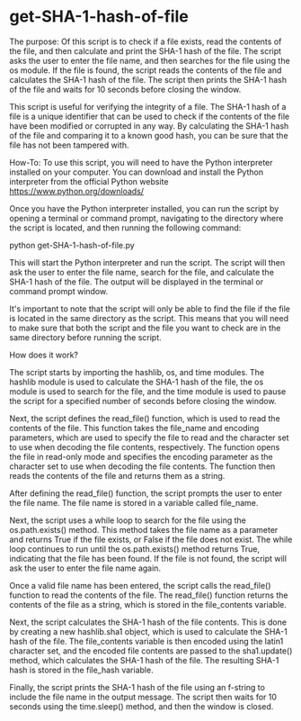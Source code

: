 # get-SHA-1-hash-of-file
The purpose: 
Of this script is to check if a file exists, read the contents of the file, and then calculate and print the SHA-1 hash of the file. The script asks the user to enter the file name, and then searches for the file using the os module. If the file is found, the script reads the contents of the file and calculates the SHA-1 hash of the file. The script then prints the SHA-1 hash of the file and waits for 10 seconds before closing the window.

This script is useful for verifying the integrity of a file. The SHA-1 hash of a file is a unique identifier that can be used to check if the contents of the file have been modified or corrupted in any way. By calculating the SHA-1 hash of the file and comparing it to a known good hash, you can be sure that the file has not been tampered with.

How-To:
To use this script, you will need to have the Python interpreter installed on your computer. You can download and install the Python interpreter from the official Python website https://www.python.org/downloads/

Once you have the Python interpreter installed, you can run the script by opening a terminal or command prompt, navigating to the directory where the script is located, and then running the following command:

python get-SHA-1-hash-of-file.py

This will start the Python interpreter and run the script. The script will then ask the user to enter the file name, search for the file, and calculate the SHA-1 hash of the file. The output will be displayed in the terminal or command prompt window.

It's important to note that the script will only be able to find the file if the file is located in the same directory as the script. This means that you will need to make sure that both the script and the file you want to check are in the same directory before running the script.

How does it work?

The script starts by importing the hashlib, os, and time modules. The hashlib module is used to calculate the SHA-1 hash of the file, the os module is used to search for the file, and the time module is used to pause the script for a specified number of seconds before closing the window.

Next, the script defines the read_file() function, which is used to read the contents of the file. This function takes the file_name and encoding parameters, which are used to specify the file to read and the character set to use when decoding the file contents, respectively. The function opens the file in read-only mode and specifies the encoding parameter as the character set to use when decoding the file contents. The function then reads the contents of the file and returns them as a string.

After defining the read_file() function, the script prompts the user to enter the file name. The file name is stored in a variable called file_name.

Next, the script uses a while loop to search for the file using the os.path.exists() method. This method takes the file name as a parameter and returns True if the file exists, or False if the file does not exist. The while loop continues to run until the os.path.exists() method returns True, indicating that the file has been found. If the file is not found, the script will ask the user to enter the file name again.

Once a valid file name has been entered, the script calls the read_file() function to read the contents of the file. The read_file() function returns the contents of the file as a string, which is stored in the file_contents variable.

Next, the script calculates the SHA-1 hash of the file contents. This is done by creating a new hashlib.sha1 object, which is used to calculate the SHA-1 hash of the file. The file_contents variable is then encoded using the latin1 character set, and the encoded file contents are passed to the sha1.update() method, which calculates the SHA-1 hash of the file. The resulting SHA-1 hash is stored in the file_hash variable.

Finally, the script prints the SHA-1 hash of the file using an f-string to include the file name in the output message. The script then waits for 10 seconds using the time.sleep() method, and then the window is closed.
